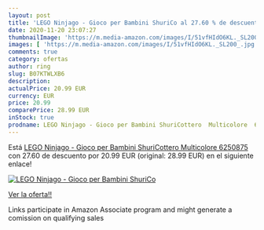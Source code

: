 ```yaml
---
layout: post
title: 'LEGO Ninjago - Gioco per Bambini ShuriCo al 27.60 % de descuento'
date: 2020-11-20 23:07:27
thumbnailImage: 'https://m.media-amazon.com/images/I/51vfHIdO6KL._SL200_.jpg'
images: [ 'https://m.media-amazon.com/images/I/51vfHIdO6KL._SL200_.jpg' ]
comments: true
category: ofertas
author: ring
slug: B07KTWLXB6
description:
actualPrice: 20.99 EUR
currency: EUR
price: 20.99
comparePrice: 28.99 EUR
inStock: true
prodname: LEGO Ninjago - Gioco per Bambini ShuriCottero  Multicolore  6250875
---
```


Está [LEGO Ninjago - Gioco per Bambini ShuriCottero  Multicolore  6250875](https://www.amazon.it/dp/B07KTWLXB6/?tag=tolees00-21) con 27.60 de descuento por 20.99 EUR (original: 28.99 EUR) en el siguiente enlace!

[![LEGO Ninjago - Gioco per Bambini ShuriCo](https://m.media-amazon.com/images/I/51vfHIdO6KL._SL200_.jpg)](https://www.amazon.it/dp/B07KTWLXB6/?tag=tolees00-21)

[Ver la oferta!!](https://www.amazon.it/dp/B07KTWLXB6/?tag=tolees00-21)

Links participate in Amazon Associate program and might generate a comission on qualifying sales


